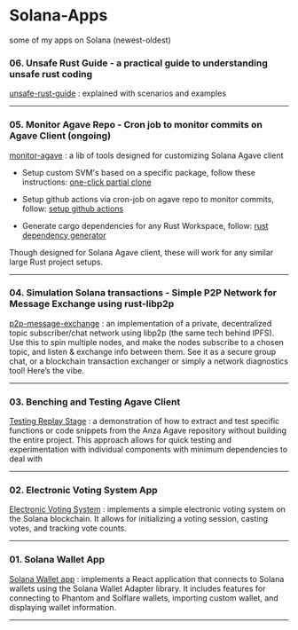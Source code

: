 # Solana-Apps

some of my apps on Solana (newest-oldest)

### 06. Unsafe Rust Guide - a practical guide to understanding unsafe rust coding
[unsafe-rust-guide](https://github.com/farawaystar/unsafe_rust_guide) : explained with scenarios and examples

---

### 05. Monitor Agave Repo - Cron job to monitor commits on Agave Client (ongoing)
[monitor-agave](https://github.com/farawaystar/agave-monitor) : a lib of tools designed for customizing Solana Agave client

- Setup custom SVM's based on a specific package, follow these instructions: [one-click partial clone](https://github.com/farawaystar/agave-monitor/blob/master/readme_setup_custom_svm.md)

- Setup github actions via cron-job on agave repo to monitor commits, follow: [setup github actions](https://github.com/farawaystar/agave-monitor/blob/master/readme_github_actions.md)

- Generate cargo dependencies for any Rust Workspace, follow: [rust dependency generator](https://github.com/farawaystar/agave-monitor/blob/master/readme_rust_dependency_generator.md)

Though designed for Solana Agave client, these will work for any similar large Rust project setups.

---

### 04. Simulation Solana transactions - Simple P2P Network for Message Exchange using rust-libp2p

[p2p-message-exchange](https://github.com/farawaystar/p2p-message-exchange) : an implementation of a private, decentralized topic subscriber/chat network using libp2p (the same tech behind IPFS). Use this to spin multiple nodes, and make the nodes subscribe to a chosen topic, and listen & exchange info between them. See it as a secure group chat, or a blockchain transaction exchanger or simply a network diagnostics tool! Here’s the vibe.

---

### 03. Benching and Testing Agave Client

[Testing Replay Stage](https://github.com/farawaystar/solana_replay_stage) : a demonstration of how to extract and test specific functions or code snippets from the Anza Agave repository without building the entire project. This approach allows for quick testing and experimentation with individual components with minimum dependencies to deal with

---

### 02. Electronic Voting System App

[Electronic Voting System](https://github.com/farawaystar/electronic_voting_system) : implements a simple electronic voting system on the Solana blockchain. It allows for initializing a voting session, casting votes, and tracking vote counts.

---

### 01. Solana Wallet App

[Solana Wallet app](https://github.com/farawaystar/Solana-wallet-app) : implements a React application that connects to Solana wallets using the Solana Wallet Adapter library. It includes features for connecting to Phantom and Solflare wallets, importing custom wallet, and displaying wallet information.

---
